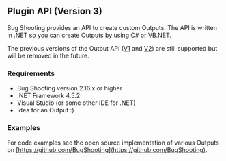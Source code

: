 ## Plugin API (Version 3)

Bug Shooting provides an API to create custom Outputs. The API is written in .NET so you can create Outputs by using C# or VB.NET.

The previous versions of the Output API ([V1](https://bugshooting.manuscript.com/f/page?W26) and [V2](https://bugshooting.manuscript.com/f/page?W34)) are still supported but will be removed in the future.

### Requirements

- Bug Shooting version 2.16.x or higher
- .NET Framework 4.5.2
- Visual Studio (or some other IDE for .NET)
- Idea for an Output :)

### Examples

For code examples see the open source implementation of various Outputs on [https://github.com/BugShooting](https://github.com/BugShooting).
